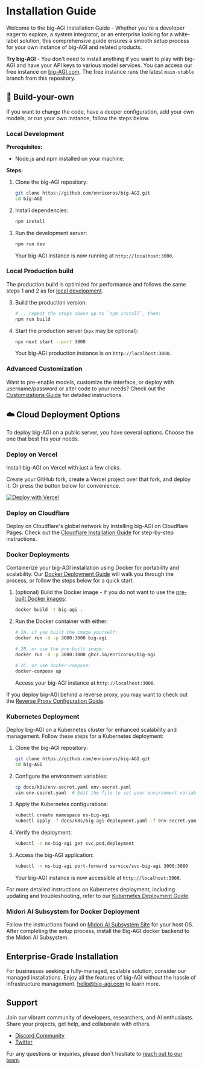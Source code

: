 # Installation Guide

Welcome to the big-AGI Installation Guide - Whether you're a developer
eager to explore, a system integrator, or an enterprise looking for a
white-label solution, this comprehensive guide ensures a smooth setup
process for your own instance of big-AGI and related products.

**Try big-AGI** - You don't need to install anything if you want to play with big-AGI
and have your API keys to various model services. You can access our free instance on [big-AGI.com](https://big-agi.com).
The free instance runs the latest `main-stable` branch from this repository.

## 🧩 Build-your-own

If you want to change the code, have a deeper configuration,
add your own models, or run your own instance, follow the steps below.

### Local Development

**Prerequisites:**

- Node.js and npm installed on your machine.

**Steps:**

1. Clone the big-AGI repository:
   ```bash
   git clone https://github.com/enricoros/big-AGI.git
   cd big-AGI
   ```
2. Install dependencies:
   ```bash
   npm install
   ```
3. Run the development server:
   ```bash
   npm run dev
   ```
   Your big-AGI instance is now running at `http://localhost:3000`.

### Local Production build

The production build is optimized for performance and follows
the same steps 1 and 2 as for [local development](#local-development).

3. Build the production version:
   ```bash
   # .. repeat the steps above up to `npm install`, then:
   npm run build
   ```
4. Start the production server (`npx` may be optional):
   ```bash
   npx next start --port 3000
   ```
   Your big-AGI production instance is on `http://localhost:3000`.

### Advanced Customization

Want to pre-enable models, customize the interface, or deploy with username/password or alter code to your needs?
Check out the [Customizations Guide](README.md) for detailed instructions.

## ☁️ Cloud Deployment Options

To deploy big-AGI on a public server, you have several options. Choose the one that best fits your needs.

### Deploy on Vercel

Install big-AGI on Vercel with just a few clicks.

Create your GitHub fork, create a Vercel project over that fork, and deploy it. Or press the button below for convenience.

[![Deploy with Vercel](https://vercel.com/button)](https://vercel.com/new/clone?repository-url=https%3A%2F%2Fgithub.com%2Fenricoros%2Fbig-AGI&env=OPENAI_API_KEY&envDescription=Backend%20API%20keys%2C%20optional%20and%20may%20be%20overridden%20by%20the%20UI.&envLink=https%3A%2F%2Fgithub.com%2Fenricoros%2Fbig-AGI%2Fblob%2Fmain%2Fdocs%2Fenvironment-variables.md&project-name=big-AGI)

### Deploy on Cloudflare

Deploy on Cloudflare's global network by installing big-AGI on
Cloudflare Pages. Check out the [Cloudflare Installation Guide](deploy-cloudflare.md)
for step-by-step instructions.

### Docker Deployments

Containerize your big-AGI installation using Docker for portability and scalability.
Our [Docker Deployment Guide](deploy-docker.md) will walk you through the process,
or follow the steps below for a quick start.

1. (optional) Build the Docker image - if you do not want to use the [pre-built Docker images](https://github.com/enricoros/big-AGI/pkgs/container/big-agi):
   ```bash
   docker build -t big-agi .
   ```
2. Run the Docker container with either:
   ```bash
   # 2A. if you built the image yourself:
   docker run -d -p 3000:3000 big-agi

   # 2B. or use the pre-built image:
   docker run -d -p 3000:3000 ghcr.io/enricoros/big-agi

   # 2C. or use docker-compose:
   docker-compose up
   ```
   Access your big-AGI instance at `http://localhost:3000`.

If you deploy big-AGI behind a reverse proxy, you may want to check out the [Reverse Proxy Configuration Guide](deploy-reverse-proxy.md).

### Kubernetes Deployment

Deploy big-AGI on a Kubernetes cluster for enhanced scalability and management. Follow these steps for a Kubernetes deployment:

1. Clone the big-AGI repository:
   ```bash
   git clone https://github.com/enricoros/big-AGI.git
   cd big-AGI
   ```

2. Configure the environment variables:
   ```bash
   cp docs/k8s/env-secret.yaml env-secret.yaml
   vim env-secret.yaml  # Edit the file to set your environment variables
   ```

3. Apply the Kubernetes configurations:
   ```bash
   kubectl create namespace ns-big-agi
   kubectl apply -f docs/k8s/big-agi-deployment.yaml -f env-secret.yaml
   ```

4. Verify the deployment:
   ```bash
   kubectl -n ns-big-agi get svc,pod,deployment
   ```

5. Access the big-AGI application:
   ```bash
   kubectl -n ns-big-agi port-forward service/svc-big-agi 3000:3000
   ```
   Your big-AGI instance is now accessible at `http://localhost:3000`.

For more detailed instructions on Kubernetes deployment, including updating and troubleshooting, refer to our [Kubernetes Deployment Guide](deploy-k8s.md).

### Midori AI Subsystem for Docker Deployment

Follow the instructions found on [Midori AI Subsystem Site](https://io.midori-ai.xyz/subsystem/manager/)
for your host OS. After completing the setup process, install the Big-AGI docker backend to the Midori AI Subsystem.

## Enterprise-Grade Installation

For businesses seeking a fully-managed, scalable solution, consider our managed installations.
Enjoy all the features of big-AGI without the hassle of infrastructure management. [hello@big-agi.com](mailto:hello@big-agi.com) to learn more.

## Support

Join our vibrant community of developers, researchers, and AI enthusiasts. Share your projects, get help, and collaborate with others.

- [Discord Community](https://discord.gg/MkH4qj2Jp9)
- [Twitter](https://twitter.com/yourusername)

For any questions or inquiries, please don't hesitate to [reach out to our team](mailto:hello@big-agi.com).
